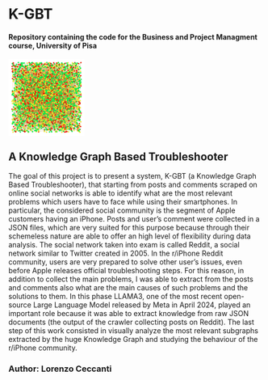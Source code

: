 # K-GBT
#### Repository containing the code for the Business and Project Managment course, University of Pisa

<img style='height: 30%; width: 30%; object-fit: contain' src="complete_graph.png" align="center">

## A Knowledge Graph Based Troubleshooter
The goal of this project is to present a system, K-GBT (a Knowledge Graph Based Troubleshooter),
that starting from posts and comments scraped on online social networks is able to identify
what are the most relevant problems which users have to face while using their smartphones.
In particular, the considered social community is the segment of Apple customers having
an iPhone. Posts and user’s comment were collected in a JSON files, which are very suited
for this purpose because through their schemeless nature are able to offer an high level of
flexibility during data analysis. The social network taken into exam is called Reddit, a social
network similar to Twitter created in 2005.
In the r/iPhone Reddit community, users are very prepared to solve other user’s issues, even
before Apple releases official troubleshooting steps. For this reason, in addition to collect the
main problems, I was able to extract from the posts and comments also what are the main
causes of such problems and the solutions to them. In this phase LLAMA3, one of the most
recent open-source Large Language Model released by Meta in April 2024, played an important
role because it was able to extract knowledge from raw JSON documents (the output of the
crawler collecting posts on Reddit).
The last step of this work consisted in visually analyze the most relevant subgraphs extracted
by the huge Knowledge Graph and studying the behaviour of the r/iPhone community.


### Author: Lorenzo Ceccanti

